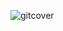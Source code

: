 ![gitcover](https://github.com/samvabyat1/samvabyat1/assets/127547778/97277082-5349-4f4f-9228-b5049120f98e)
